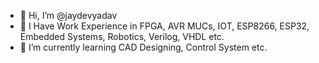 - 👋 Hi, I’m @jaydevyadav
- 👀 I Have Work Experience in FPGA, AVR MUCs, IOT, ESP8266, ESP32, Embedded Systems, Robotics, Verilog, VHDL etc.
- 🌱 I’m currently learning CAD Designing, Control System etc.


<!---
jaydevyadav/jaydevyadav is a ✨ special ✨ repository because its `README.md` (this file) appears on your GitHub profile.
You can click the Preview link to take a look at your changes.
--->
